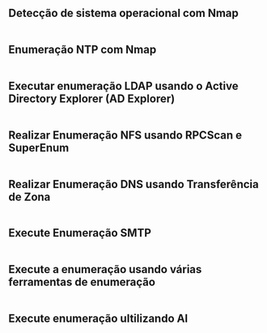 <h2>Detecção de sistema operacional com Nmap</h2>
<img src="">
<h2>Enumeração NTP com Nmap</h2>
<img src="">
<h2>Executar enumeração LDAP usando o Active Directory Explorer (AD Explorer)</h2>
<img src="">
<h2>Realizar Enumeração NFS usando RPCScan e SuperEnum</h2>
<img src="">
<h2>Realizar Enumeração DNS usando Transferência de Zona</h2>
<img src="">
<h2>Execute Enumeração SMTP</h2>
<img src="">
<h2>Execute a enumeração usando várias ferramentas de enumeração</h2>
<img src="">
<h2>Execute enumeração ultilizando Al</h2>
<img src="">